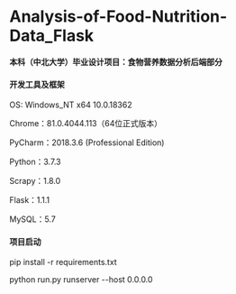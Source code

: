 # Analysis-of-Food-Nutrition-Data_Flask
**本科（中北大学）毕业设计项目：食物营养数据分析后端部分**

#### **开发工具及框架**

OS: Windows_NT x64 10.0.18362

Chrome：81.0.4044.113（64位正式版本）

PyCharm：2018.3.6 (Professional Edition)

Python：3.7.3

Scrapy：1.8.0

Flask：1.1.1

MySQL：5.7

#### **项目启动**

pip install -r requirements.txt

python run.py runserver --host 0.0.0.0